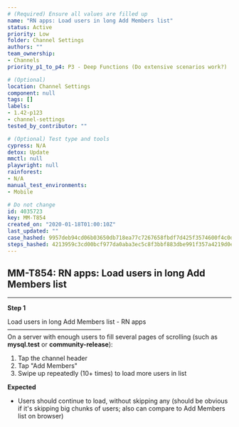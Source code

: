 ```yaml
---
# (Required) Ensure all values are filled up
name: "RN apps: Load users in long Add Members list"
status: Active
priority: Low
folder: Channel Settings
authors: ""
team_ownership:
- Channels
priority_p1_to_p4: P3 - Deep Functions (Do extensive scenarios work?)

# (Optional)
location: Channel Settings
component: null
tags: []
labels:
- 1.42-p123
- channel-settings
tested_by_contributor: ""

# (Optional) Test type and tools
cypress: N/A
detox: Update
mmctl: null
playwright: null
rainforest:
- N/A
manual_test_environments:
- Mobile

# Do not change
id: 4035723
key: MM-T854
created_on: "2020-01-18T01:00:10Z"
last_updated: ""
case_hashed: 9957deb94cd06b03650db718ea77c7267658fbdf7d425f3574600f4c0d1824a0ba13cbddf81a58da2d75202e2cdbdea6
steps_hashed: 4213959c3cd00bcf977da0aba3ec5c8f3bbf883dbe991f357a4219d0e47bde887f414c8d106967ba71dd873425e53b2d
---
```


<!-- (Auto-generated) Based on frontmatter's "key" and "name" -->

## MM-T854: RN apps: Load users in long Add Members list

---

**Step 1**

Load users in long Add Members list - RN apps\
––––––––––––––––––––––––––––––\
On a server with enough users to fill several pages of scrolling (such as **mysql.test** or **community-release**):

1. Tap the channel header
2. Tap "Add Members"
3. Swipe up repeatedly (10+ times) to load more users in list

**Expected**

- Users should continue to load, without skipping any (should be obvious if it's skipping big chunks of users; also can compare to Add Members list on browser)
